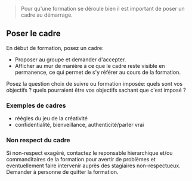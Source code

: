 <!--

---
title: Poser le cadre
description: Pour qu'une formation se déroule bien il est important de poser un cadre au démarrage.
image_url: 
licence: CC-BY-SA
---

-->
 > Pour qu'une formation se déroule bien il est important de poser un cadre au démarrage.

## Poser le cadre

En début de formation, posez un cadre:
- Proposer au groupe et demander d'accepter.
- Afficher au mur de manière à ce que le cadre reste visible en permanence, ce qui permet de s'y référer au cours de la formation.

Posez la question choix de suivre ou formation imposée: quels sont vos objectifs ? quels pourraient être vos objectifs sachant que c'est imposé ?

### Exemples de cadres
- réègles du jeu de la créativité
-  confidentialité, bienveillance, authenticité/parler vrai


### Non respect du cadre

Si non-respect exagéré, contactez le reponsable hierarchique et/ou commanditaires de la formation pour avertir de problèmes et eventuellement faire intervenir auprès des stagiaires non-respectueux. Demander à personne de quitter la formation. 

